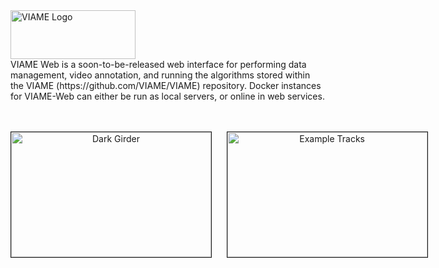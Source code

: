 
<img src="http://www.viametoolkit.org/wp-content/uploads/2016/08/viami_logo.png" alt="VIAME Logo" width="200" height="78">
<br>
VIAME Web is a soon-to-be-released web interface for performing data management, video annotation, and running
the algorithms stored within the VIAME (https://github.com/VIAME/VIAME) repository. Docker instances for
VIAME-Web can either be run as local servers, or online in web services.
<br>
<br>
<p align="center">
<br>
<nobr>
<img src="http://www.viametoolkit.org/wp-content/uploads/2019/11/girder-dark-example.png" alt="Dark Girder" width="320" height="200" border="1">
&nbsp;&nbsp;&nbsp;&nbsp;
<img src="http://www.viametoolkit.org/wp-content/uploads/2019/11/viame-web-prelim.png" alt="Example Tracks" width="320" height="200" border="1">
</nobr>
</p>
